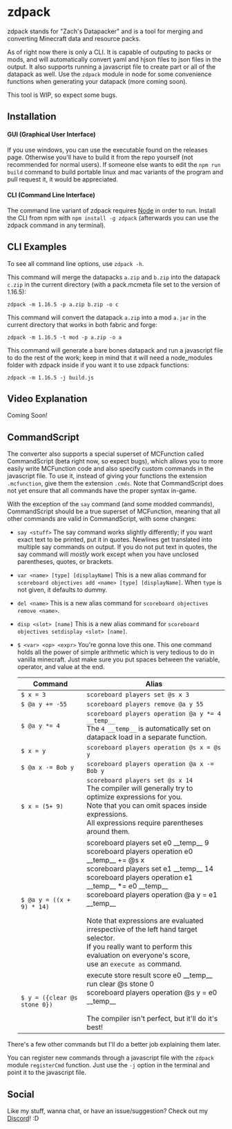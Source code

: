 # zdpack

zdpack stands for "Zach's Datapacker" and is a tool for merging and converting Minecraft data and resource packs.

As of right now there is only a CLI. It is capable of outputing to packs or mods, and will automatically convert yaml and hjson files to json files in the output. It also supports running a javascript file to create part or all of the datapack as well. Use the `zdpack` module in node for some convenience functions when generating your datapack (more coming soon).

This tool is WIP, so expect some bugs.

## Installation

#### GUI (Graphical User Interface)
If you use windows, you can use the executable found on the releases page. Otherwise you'll have to build it from the repo yourself (not recommended for normal users). If someone else wants to edit the `npm run build` command to build portable linux and mac variants of the program and pull request it, it would be appreciated.
#### CLI (Command Line Interface)
The command line variant of zdpack requires [Node](https://nodejs.org/en/) in order to run. Install the CLI from npm with `npm install -g zdpack` (afterwards you can use the zdpack command in any terminal).

## CLI Examples

To see all command line options, use `zdpack -h`.

This command will merge the datapacks `a.zip` and `b.zip` into the datapack `c.zip` in the current directory (with a pack.mcmeta file set to the version of 1.16.5):

`zdpack -m 1.16.5 -p a.zip b.zip -o c`

This command will convert the datapack `a.zip` into a mod `a.jar` in the current directory that works in both fabric and forge:

`zdpack -m 1.16.5 -t mod -p a.zip -o a`

This command will generate a bare bones datapack and run a javascript file to do the rest of the work; keep in mind that it will need a node_modules folder with zdpack inside if you want it to use zdpack functions:

`zdpack -m 1.16.5 -j build.js`

## Video Explanation

Coming Soon!

## CommandScript

The converter also supports a special superset of MCFunction called CommandScript (beta right now, so expect bugs), which allows you to more easily write MCFunction code and also specify custom commands in the javascript file. To use it, instead of giving your functions the extension `.mcfunction`, give them the extension `.cmds`. Note that CommandScript does not yet ensure that all commands have the proper syntax in-game.

With the exception of the `say` command (and some modded commands), CommandScript should be a true superset of MCFunction, meaning that all other commands are valid in CommandScript, with some changes:

- `say <stuff>`
  The say command works slightly differently; if you want exact text to be printed, put it in quotes. Newlines get translated into multiple say commands on output. If you do not put text in quotes, the say command will _mostly_ work except when you have unclosed parentheses, quotes, or brackets.

- `var <name> [type] [displayName]`
  This is a new alias command for `scoreboard objectives add <name> [type] [displayName]`. When `type` is not given, it defaults to dummy.

- `del <name>`
  This is a new alias command for `scoreboard objectives remove <name>`.
  
- `disp <slot> [name]`
  This is a new alias command for `scoreboard objectives setdisplay <slot> [name]`.

- `$ <var> <op> <expr>`
  You're gonna love this one. This one command holds all the power of simple arithmetic which is very tedious to do in vanilla minecraft. Just make sure you put spaces between the variable, operator, and value at the end.

  | Command                      | Alias                                                        |
  | ---------------------------- | ------------------------------------------------------------ |
  | `$ x = 3`                    | `scoreboard players set @s x 3`                              |
  | `$ @a y += -55`              | `scoreboard players remove @a y 55`                          |
  | `$ @a y *= 4`                | `scoreboard players operation @a y *= 4 __temp__`<br />The `4 __temp__` is automatically set on datapack load in a separate function. |
  | `$ x = y`                    | `scoreboard players operation @s x = @s y`                   |
  | `$ @a x -= Bob y`            | `scoreboard players operation @a x -= Bob y`                 |
  | `$ x = (5+ 9)`               | `scoreboard players set @s x 14`<br />The compiler will generally try to optimize expressions for you.<br />Note that you can omit spaces inside expressions.<br />All expressions require parentheses around them. |
  | `$ @a y = ((x + 9) * 14)`    | scoreboard players set e0 \_\_temp\_\_ 9<br/>scoreboard players operation e0 \_\_temp\_\_ += @s x<br/>scoreboard players set e1 \_\_temp\_\_ 14<br/>scoreboard players operation e1 \_\_temp\_\_ *= e0 \_\_temp\_\_<br/>scoreboard players operation @a y = e1 \_\_temp\_\_<br /><br />Note that expressions are evaluated irrespective of the left hand target selector.<br />If you really want to perform this evaluation on everyone's score,<br />use an `execute as` command. |
  | `$ y = ({clear @s stone 0})` | execute store result score e0 \_\_temp\_\_ run clear @s stone 0<br/>scoreboard players operation @s y = e0 \_\_temp\_\_<br /><br />The compiler isn't perfect, but it'll do it's best! |

There's a few other commands but I'll do a better job explaining them later.

You can register new commands through a javascript file with the `zdpack` module `registerCmd` function. Just use the `-j` option in the terminal and point it to the javascript file.

## Social

Like my stuff, wanna chat, or have an issue/suggestion? Check out my [Discord](https://discord.gg/pBFqEcXvW5)! :D